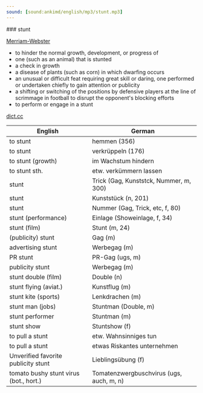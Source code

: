 ```yaml
---
sound: [sound:ankimd/english/mp3/stunt.mp3]
---
```


\### stunt

[Merriam-Webster](https://www.merriam-webster.com/dictionary/stunt)

- to hinder the normal growth, development, or progress of
- one (such as an animal) that is stunted
- a check in growth
- a disease of plants (such as corn) in which dwarfing occurs
- an unusual or difficult feat requiring great skill or daring, one performed or undertaken chiefly to gain attention or publicity
- a shifting or switching of the positions by defensive players at the line of scrimmage in football to disrupt the opponent's blocking efforts
- to perform or engage in a stunt

[dict.cc](https://www.dict.cc/stunt)

| English        | German       |
| -------------- | ------------ |
| to stunt | hemmen (356) |
| to stunt | verkrüppeln (176) |
| to stunt (growth) | im Wachstum hindern |
| to stunt sth. | etw. verkümmern lassen |
| stunt | Trick (Gag, Kunststck, Nummer, m, 300) |
| stunt | Kunststück (n, 201) |
| stunt | Nummer (Gag, Trick, etc, f, 80) |
| stunt (performance) | Einlage (Showeinlage, f, 34) |
| stunt (film) | Stunt (m, 24) |
| (publicity) stunt | Gag (m) |
| advertising stunt | Werbegag (m) |
| PR stunt | PR-Gag (ugs, m) |
| publicity stunt | Werbegag (m) |
| stunt double (film) | Double (n) |
| stunt flying (aviat.) | Kunstflug (m) |
| stunt kite (sports) | Lenkdrachen (m) |
| stunt man (jobs) | Stuntman (Double, m) |
| stunt performer | Stuntman (m) |
| stunt show | Stuntshow (f) |
| to pull a stunt | etw. Wahnsinniges tun |
| to pull a stunt | etwas Riskantes unternehmen |
| Unverified favorite publicity stunt | Lieblingsübung (f) |
| tomato bushy stunt virus <TBSV> (bot., hort.) | Tomatenzwergbuschvirus (ugs, auch, m, n) |
